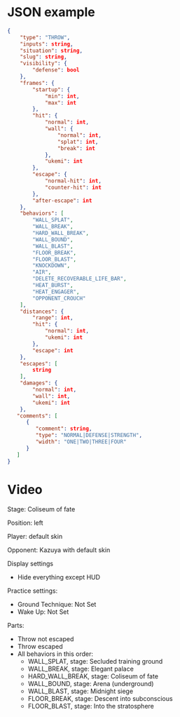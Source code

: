 # JSON example

```json
{
    "type": "THROW",
    "inputs": string,
    "situation": string,
    "slug": string,
    "visibility": {
        "defense": bool
    },
    "frames": {
        "startup": {
            "min": int,
            "max": int
        },
        "hit": {
            "normal": int,
            "wall": {
                "normal": int,
                "splat": int,
                "break": int
            },
            "ukemi": int
        },
        "escape": {
            "normal-hit": int,
            "counter-hit": int
        },
        "after-escape": int
    },
    "behaviors": [
        "WALL_SPLAT",
        "WALL_BREAK",
        "HARD_WALL_BREAK",
        "WALL_BOUND",
        "WALL_BLAST",
        "FLOOR_BREAK",
        "FLOOR_BLAST",
        "KNOCKDOWN",
        "AIR",
        "DELETE_RECOVERABLE_LIFE_BAR",
        "HEAT_BURST",
        "HEAT_ENGAGER",
        "OPPONENT_CROUCH"
    ],
    "distances": {
        "range": int,
        "hit": {
            "normal": int,
            "ukemi": int
        },
        "escape": int
    },
    "escapes": [
        string
    ],
    "damages": {
        "normal": int,
        "wall": int,
        "ukemi": int
    },
   "comments": [
      {
         "comment": string,
         "type": "NORMAL|DEFENSE|STRENGTH",
         "width": "ONE|TWO|THREE|FOUR"
      }
   ]
}
```

# Video

Stage: Coliseum of fate

Position: left

Player: default skin

Opponent: Kazuya with default skin

Display settings
 * Hide everything except HUD

Practice settings:
 * Ground Technique: Not Set
 * Wake Up: Not Set

Parts:
 * Throw not escaped
 * Throw escaped
 * All behaviors in this order:
   * WALL_SPLAT, stage: Secluded training ground
   * WALL_BREAK, stage: Elegant palace
   * HARD_WALL_BREAK, stage: Coliseum of fate
   * WALL_BOUND, stage: Arena (underground)
   * WALL_BLAST, stage: Midnight siege
   * FLOOR_BREAK, stage: Descent into subconscious
   * FLOOR_BLAST, stage: Into the stratosphere
